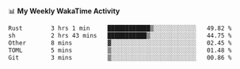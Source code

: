 <!--
**stamp711/stamp711** is a ✨ _special_ ✨ repository because its `README.md` (this file) appears on your GitHub profile.

Here are some ideas to get you started:

- 🔭 I’m currently working on ...
- 🌱 I’m currently learning ...
- 👯 I’m looking to collaborate on ...
- 🤔 I’m looking for help with ...
- 💬 Ask me about ...
- 📫 How to reach me: ...
- 😄 Pronouns: ...
- ⚡ Fun fact: ...
-->

📊 **My Weekly WakaTime Activity**

<!--START_SECTION:waka-->

```txt
Rust        3 hrs 1 min     ████████████▒░░░░░░░░░░░░   49.82 %
sh          2 hrs 43 mins   ███████████▒░░░░░░░░░░░░░   44.75 %
Other       8 mins          ▓░░░░░░░░░░░░░░░░░░░░░░░░   02.45 %
TOML        5 mins          ▒░░░░░░░░░░░░░░░░░░░░░░░░   01.48 %
Git         3 mins          ▒░░░░░░░░░░░░░░░░░░░░░░░░   00.86 %
```

<!--END_SECTION:waka-->
